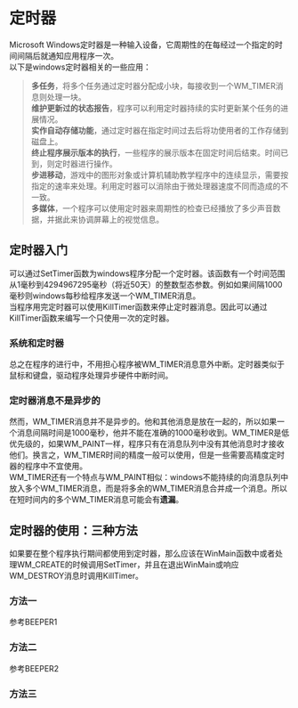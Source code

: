 # 定时器
Microsoft Windows定时器是一种输入设备，它周期性的在每经过一个指定的时间间隔后就通知应用程序一次。  
以下是windows定时器相关的一些应用：  
> **多任务**，将多个任务通过定时器分配成小块，每接收到一个WM_TIMER消息则处理一块。  
> **维护更新过的状态报告**，程序可以利用定时器持续的实时更新某个任务的进展情况。  
> **实作自动存储功能**，通过定时器在指定时间过去后将功使用者的工作存储到磁盘上。  
> **终止程序展示版本的执行**，一些程序的展示版本在固定时间后结束。时间已到，则定时器进行操作。  
> **步进移动**，游戏中的图形对象或计算机辅助教学程序中的连续显示，需要按指定的速率来处理。利用定时器可以消除由于微处理器速度不同而造成的不一致。  
> **多媒体**，一个程序可以使用定时器来周期性的检查已经播放了多少声音数据，并据此来协调屏幕上的视觉信息。  
## 定时器入门
可以通过SetTimer函数为windows程序分配一个定时器。该函数有一个时间范围从1毫秒到4294967295毫秒（将近50天）的整数型态参数。例如如果间隔1000毫秒则windows每秒给程序发送一个WM_TIMER消息。  
当程序用完定时器可以使用KillTimer函数来停止定时器消息。因此可以通过KillTimer函数来编写一个只使用一次的定时器。  
### 系统和定时器
总之在程序的进行中，不用担心程序被WM_TIMER消息意外中断。定时器类似于鼠标和键盘，驱动程序处理异步硬件中断时间。
### 定时器消息不是异步的
然而，WM_TIMER消息并不是异步的。他和其他消息是放在一起的，所以如果一个消息间隔时间是1000毫秒，他并不能在准确的1000毫秒收到。WM_TIMER是低优先级的，如果WM_PAINT一样，程序只有在消息队列中没有其他消息时才接收他们。换言之，WM_TIMER时间的精度一般可以使用，但是一些需要高精度定时器的程序中不宜使用。  
WM_TIMER还有一个特点与WM_PAINT相似：windows不能持续的向消息队列中放入多个WM_TIMER消息，而是将多余的WM_TIMER消息合并成一个消息。所以在短时间内的多个WM_TIMER消息可能会有**遗漏**。   
## 定时器的使用：三种方法
如果要在整个程序执行期间都使用到定时器，那么应该在WinMain函数中或者处理WM_CREATE的时候调用SetTimer，并且在退出WinMain或响应WM_DESTROY消息时调用KillTimer。
### 方法一
参考BEEPER1  
### 方法二
参考BEEPER2
### 方法三